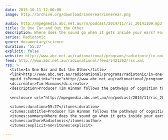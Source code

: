 ```yaml
---
date: 2015-10-11 12:00:00
image: http://archive.org/download/innerear/innerear.png

audio: http://mpegmedia.abc.net.au/rn/podcast/2014/11/ric_20141109.mp3
title: In One Ear and Out the Other
description: Where does the sound go when it gets inside your ears? For centuries philosophers and thinkers have puzzled over the nature of human perception &#x2014; and in more recent times, neuroscientists and cognitive psychologists have sought to map out how our brains perform the functions that let us perceive and understand the world around us. Take a bizarre trip inside the brain of Danish documentary producer Tim Hinman, as he does his best to follow the pathways of cognition to the source &#x2014; only to be confronted with a stranger and stranger inner universe.
series: Radiotonic
genre: documentary/science
duration: '55:27'
explicit: false
website: http://www.abc.net.au/radionational/programs/radiotonic/in-one-ear-out-the-other/5861876
feed: http://www.abc.net.au/radionational/feed/5421362/rss.xml
rss: >
  <title>In One Ear and Out the Other</title>
  <link>http://www.abc.net.au/radionational/programs/radiotonic/in-one-ear-out-the-other/5861876</link>
  <guid isPermaLink="true">http://www.abc.net.au/radionational/programs/radiotonic/in-one-ear-out-the-other/5861876</guid>
  <dc:creator>Tim Hinman</dc:creator>
  <description>Producer Tim Hinman follows the pathways of cognition to the source – only to be confronted with a stranger and stranger inner universe.</description>
  
  <enclosure url="http://mpegmedia.abc.net.au/rn/podcast/2014/11/ric_20141109.mp3" length="53282177" type="audio/mpeg" />
  
  <itunes:duration>55:27</itunes:duration>
  <itunes:subtitle>Producer Tim Hinman follows the pathways of cognition to the source – only to be confronted with a stranger and stranger inner universe.</itunes:subtitle>
  <itunes:summary>Where does the sound go when it gets inside your ears? For centuries philosophers and thinkers have puzzled over the nature of human perception — and in more recent times, neuroscientists and cognitive psychologists have sought to map out how our brains perform the functions that let us perceive and understand the world around us. Take a bizarre trip inside the brain of Danish documentary producer Tim Hinman, as he does his best to follow the pathways of cognition to the source — only to be confronted with a stranger and stranger inner universe.</itunes:summary>
  <itunes:author>Radiotonic</itunes:author>
  <itunes:explicit>no</itunes:explicit>

---
```

